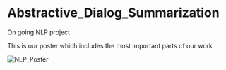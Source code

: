# Abstractive_Dialog_Summarization
On going NLP project

This is our poster which includes the most important parts of our work

![NLP_Poster](https://user-images.githubusercontent.com/110640770/184138439-53360ec5-bc35-4ed8-8a05-57e473682bb4.png)
